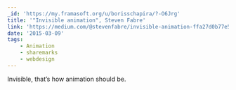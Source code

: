 ```yaml
---
_id: 'https://my.framasoft.org/u/borisschapira/?-O6Jrg'
title: '"Invisible animation", Steven Fabre'
link: 'https://medium.com/@stevenfabre/invisible-animation-ffa27d0b77e5'
date: '2015-03-09'
tags:
    - Animation
    - sharemarks
    - webdesign
---
```


<div class="markdown"><p>Invisible, that’s how animation should be.
</p></div>
